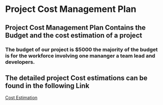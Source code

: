 # Project Cost Management Plan

## Project Cost Management Plan Contains the Budget and the cost estimation of a project

### The budget of our project is $5000 the majority of the budget is for the workforce involving one mananger a team lead and developers.

## The detailed project Cost estimations can be found in the following Link

[Cost Estimation](https://docs.google.com/spreadsheets/d/1QCorTFFWIbQ6laoLgMSgOSUC70jZ-G5k3fI5TECkFsg/edit#gid=0,"Link")
